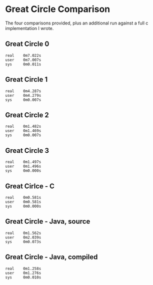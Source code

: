 # Great Circle Comparison

The four comparisons provided, plus an additional run against a full c implementation I wrote.

## Great Circle 0

```
real    0m7.022s
user    0m7.007s
sys     0m0.011s
```


## Great Circle 1

```
real    0m4.287s
user    0m4.279s
sys     0m0.007s
```

## Great Circle 2

```
real    0m1.482s
user    0m1.469s
sys     0m0.007s
```

## Great Circle 3

```
real    0m1.497s
user    0m1.496s
sys     0m0.000s
```

## Great Cirlce - C

```
real    0m0.581s
user    0m0.581s
sys     0m0.000s
```

## Great Circle - Java, source

```
real    0m1.562s
user    0m2.039s
sys     0m0.073s
```

## Great Circle - Java, compiled

```
real    0m1.258s
user    0m1.276s
sys     0m0.010s
```